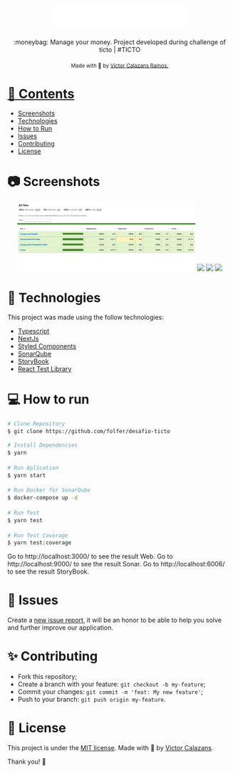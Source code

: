 <p align="center">
   <img src="./public/logo.svg" alt="Move It" width="300"/>
</p>

<p align="center">
</p>

<p align="center">
  :moneybag: Manage your money. Project developed during challenge of ticto | #TICTO
</p>

<div align="center">
  <sub> Made with 💖 by
    <a href="https://github.com/folfer">Victor Calazans Ramos.
  </sub>
</div>

# 📌 Contents

* [Screenshots](#camera-screenshot) 
* [Technologies](#rocket-technologies) 
* [How to Run](#computer-how-to-run)
* [Issues](#bug-issues)
* [Contributing](#sparkles-issues)
* [License](#page_facing_up-license)

# :camera: Screenshots
<div align="center">
   <img src="./.github/coverage.png" width="400px">
   <img src="./.github/screen2.png" width="400px">
   <img src="./.github/screen3.png" width="400px">
   <img src="./.github/screen4.png" width="400px">
</div>

# :rocket: Technologies
This project was made using the follow technologies:

* [Typescript](https://www.typescriptlang.org/)      
* [NextJs](https://nextjs.org/)      
* [Styled Components](https://styled-components.com/)
* [SonarQube](https://www.sonarsource.com/products/sonarqube/)
* [StoryBook](https://storybook.js.org/)
* [React Test Library](https://testing-library.com/docs/react-testing-library/intro/)

# :computer: How to run

```bash
# Clone Repository
$ git clone https://github.com/folfer/desafio-ticto
```

```bash
# Install Dependencies
$ yarn

# Run Aplication
$ yarn start

# Run Docker for SonarQube
$ docker-compose up -d

# Run Test
$ yarn test

# Run Test Coverage
$ yarn test:coverage
```

Go to http://localhost:3000/ to see the result Web.
Go to http://localhost:9000/ to see the result Sonar.
Go to http://localhost:6006/ to see the result StoryBook.


# :bug: Issues

Create a <a href="https://github.com/folfer/issues">new issue report</a>, it will be an honor to be able to help you solve and further improve our application.

# :sparkles: Contributing

- Fork this repository;
- Create a branch with your feature: `git checkout -b my-feature`;
- Commit your changes: `git commit -m 'feat: My new feature'`;
- Push to your branch: `git push origin my-feature`.

# :page_facing_up: License

This project is under the [MIT license](./LICENSE).
Made with 💖 by [Victor Calazans](https://www.linkedin.com/in/victorcalazansramos/). 

Thank you! 🌠
